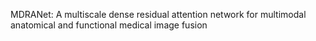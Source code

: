 MDRANet: A multiscale dense residual attention network for multimodal anatomical and functional medical image fusion